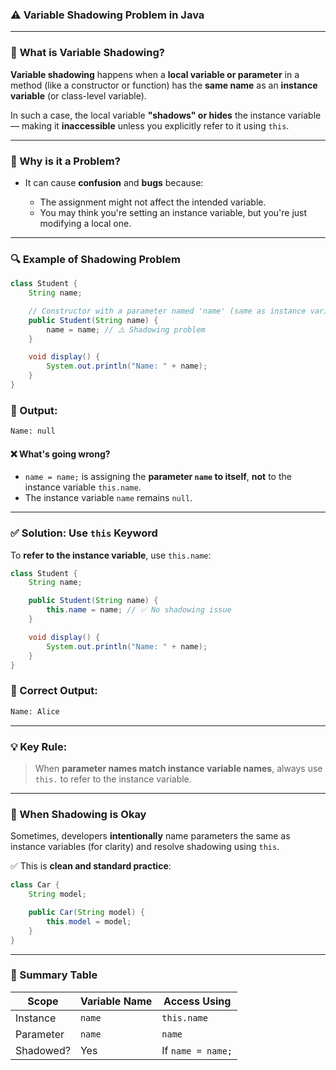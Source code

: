 ### ⚠️ Variable Shadowing Problem in Java

---

### 📌 **What is Variable Shadowing?**

**Variable shadowing** happens when a **local variable or parameter** in a method (like a constructor or function) has the **same name** as an **instance variable** (or class-level variable).

In such a case, the local variable **"shadows" or hides** the instance variable — making it **inaccessible** unless you explicitly refer to it using `this`.

---

### 🎯 Why is it a Problem?

* It can cause **confusion** and **bugs** because:

  * The assignment might not affect the intended variable.
  * You may think you're setting an instance variable, but you're just modifying a local one.

---

### 🔍 Example of Shadowing Problem

```java
class Student {
    String name;

    // Constructor with a parameter named 'name' (same as instance variable)
    public Student(String name) {
        name = name; // ⚠️ Shadowing problem
    }

    void display() {
        System.out.println("Name: " + name);
    }
}
```

### 🧪 Output:

```bash
Name: null
```

#### ❌ What's going wrong?

* `name = name;` is assigning the **parameter `name` to itself**, **not** to the instance variable `this.name`.
* The instance variable `name` remains `null`.

---

### ✅ Solution: Use `this` Keyword

To **refer to the instance variable**, use `this.name`:

```java
class Student {
    String name;

    public Student(String name) {
        this.name = name; // ✅ No shadowing issue
    }

    void display() {
        System.out.println("Name: " + name);
    }
}
```

### 🧪 Correct Output:

```bash
Name: Alice
```

---

### 💡 Key Rule:

> When **parameter names match instance variable names**, always use `this.` to refer to the instance variable.

---

### 🔐 When Shadowing is Okay

Sometimes, developers **intentionally** name parameters the same as instance variables (for clarity) and resolve shadowing using `this`.

✅ This is **clean and standard practice**:

```java
class Car {
    String model;

    public Car(String model) {
        this.model = model;
    }
}
```

---

### 📌 Summary Table

| Scope     | Variable Name | Access Using      |
| --------- | ------------- | ----------------- |
| Instance  | `name`        | `this.name`       |
| Parameter | `name`        | `name`            |
| Shadowed? | Yes           | If `name = name;` |
